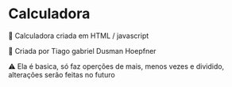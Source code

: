 <h1>Calculadora</h1>
<p>🔢 Calculadora criada em HTML / javascript</p>
<p>🧑 Criada por Tiago gabriel Dusman Hoepfner</p>
<p>⚠️ Ela é basica, só faz operções de mais, menos vezes e dividido, alterações serão feitas no futuro</p>

